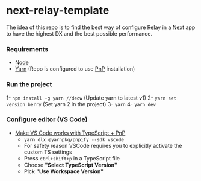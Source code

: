 # next-relay-template

The idea of this repo is to find the best way of configure [Relay](https://relay.dev/) in a [Next](https://nextjs.org/) app to have the highest DX and the best possible performance.

### Requirements

- [Node](https://nodejs.org/en/)
- [Yarn](https://yarnpkg.com/) (Repo is configured to use [PnP](https://yarnpkg.com/features/pnp) installation)

### Run the project

1- `npm install -g yarn //dedw` (Update yarn to latest v1)
2- `yarn set version berry` (Set yarn 2 in the project)
3- `yarn`
4- `yarn dev`

### Configure editor (VS Code)

* [Make VS Code works with TypeScript + PnP](https://yarnpkg.com/getting-started/editor-sdks#vscode)
    * `yarn dlx @yarnpkg/pnpify --sdk vscode`
    * For safety reason VSCode requires you to explicitly activate the custom TS settings
    * Press `ctrl+shift+p` in a TypeScript file
    * Choose **"Select TypeScript Version"**
    * Pick **"Use Workspace Version"**